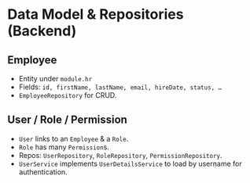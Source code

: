 # Data Model & Repositories (Backend)

## Employee
- Entity under `module.hr`
- Fields: `id, firstName, lastName, email, hireDate, status, …`
- `EmployeeRepository` for CRUD.

## User / Role / Permission
- `User` links to an `Employee` & a `Role`.
- `Role` has many `Permission`s.
- Repos: `UserRepository`, `RoleRepository`, `PermissionRepository`.
- `UserService` implements `UserDetailsService` to load by username for authentication.
